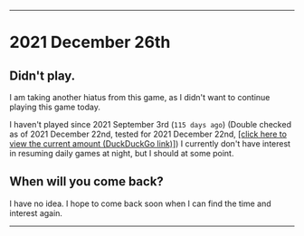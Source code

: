 
***

# 2021 December 26th

## Didn't play.

I am taking another hiatus from this game, as I didn't want to continue playing this game today.

I haven't played since 2021 September 3rd (`115 days ago`) (Double checked as of 2021 December 22nd, tested for 2021 December 22nd, [[click here to view the current amount (DuckDuckGo link)]](https://duckduckgo.com/?q=Days+since+September+3rd+2021&t=ffab&ia=answer)) I currently don't have interest in resuming daily games at night, but I should at some point.

## When will you come back?

I have no idea. I hope to come back soon when I can find the time and interest again.

***
